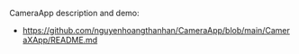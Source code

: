 CameraApp description and demo: 
- https://github.com/nguyenhoangthanhan/CameraApp/blob/main/CameraXApp/README.md
